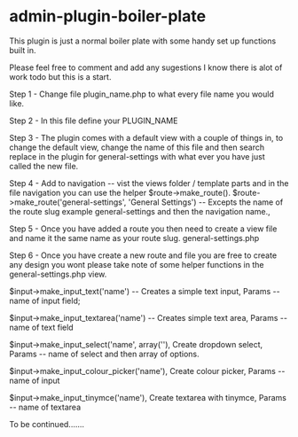 # admin-plugin-boiler-plate

This plugin is just a normal boiler plate with some handy set up functions built in. 

Please feel free to comment and add any sugestions I know there is alot of work todo but this is a start.

Step 1 - Change file plugin_name.php to what every file name you would like. 

Step 2 - In this file define your PLUGIN_NAME 

Step 3 - The plugin comes with a default view with a couple of things in, to change the default view, change the name of this file and then search replace in the plugin for general-settings with what ever you have just called the new file.

Step 4 - Add to navigation -- vist the views folder / template parts and in the file navigation you can use the helper $route->make_route().
$route->make_route('general-settings', 'General Settings') -- Excepts the name of the route slug example general-settings and then the navigation name.,

Step 5 - Once you have added a route you then need to create a view file and name it the same name as your route slug. 
general-settings.php

Step 6 - Once you have create a new route and file you are free to create any design you wont please take note of some helper functions in
the general-settings.php view. 

$input->make_input_text('name') -- Creates a simple text input, Params -- name of input field; 

$input->make_input_textarea('name') -- Creates simple text area, Params -- name of text field 

$input->make_input_select('name', array(''), Create dropdown select, Params -- name of select and then array of options. 

$input->make_input_colour_picker('name'),  Create colour picker, Params -- name of input

$input->make_input_tinymce('name'), Create textarea with tinymce, Params -- name of textarea


To be continued.......
